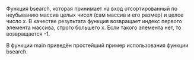 Функция bsearch, которая принимает на вход отсортированный по неубыванию массив целых чисел (сам массив и его размер) и целое число x. В качестве результата функция возвращает индекс первого элемента массива, строго большего x. Если такого элемента нет, то возвращается -1.

В функции main приведён простейший пример использования функции bsearch.
